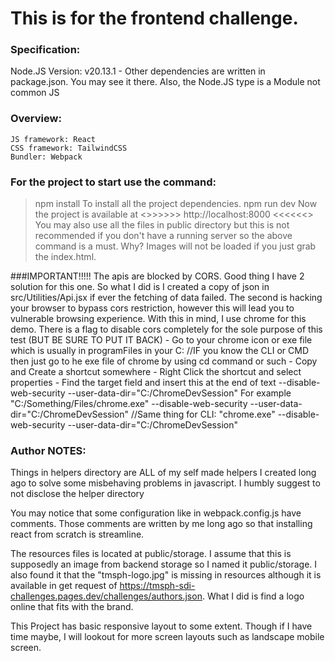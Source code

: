 # This is for the frontend challenge.

### Specification:
Node.JS Version:    v20.13.1
    - Other dependencies are written in package.json. You may see it there.
    Also, the Node.JS type is a Module not common JS

### Overview:
    JS framework: React
    CSS framework: TailwindCSS
    Bundler: Webpack
    
### For the project to start use the command:
> npm install 
    To install all the project dependencies.
> npm run dev
    Now the project is available at   <>>>>>>      http://localhost:8000      <<<<<<>
    You may also use all the files in public directory but this is not recommended if you don't have a running server so the above command is a must.
        Why? Images will not be loaded if you just grab the index.html.


###IMPORTANT!!!!!
The apis are blocked by CORS. Good thing I have 2 solution for this one. So what I did is I created a copy of json in src/Utilities/Api.jsx if ever the fetching of data failed. The second is hacking your browser to bypass cors restriction, however this will lead you to vulnerable browsing experience. With this in mind, I use chrome for this demo. There is a flag to disable cors completely for the sole purpose of this test (BUT BE SURE TO PUT IT BACK)
    - Go to your chrome icon or exe file which is usually in programFiles in your C: //IF you know the CLI or CMD then just go to he exe file of chrome by using cd command or such
    - Copy and Create a shortcut somewhere
    - Right Click the shortcut and select properties
    - Find the target field and insert this at the end of text --disable-web-security --user-data-dir="C:/ChromeDevSession"
            For example "C:/Something/Files/chrome.exe" --disable-web-security --user-data-dir="C:/ChromeDevSession"
            //Same thing for CLI:
            "chrome.exe" --disable-web-security --user-data-dir="C:/ChromeDevSession"






### **Author NOTES:**
Things in helpers directory are ALL of my self made helpers I created long ago to solve some misbehaving problems in javascript. I humbly suggest to not disclose the helper directory

You may notice that some configuration like in webpack.config.js have comments. Those comments are written by me long ago so that installing react from scratch is streamline.

The resources files is located at public/storage. I assume that this is supposedly an image from backend storage so I named it public/storage.
    I also found it that the "tmsph-logo.jpg" is missing in resources although it is available in get request of https://tmsph-sdi-challenges.pages.dev/challenges/authors.json. What I did is find a logo online that fits with the brand.

This Project has basic responsive layout to some extent. Though if I have time maybe, I will lookout for more screen layouts such as landscape mobile screen. 
    
